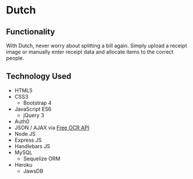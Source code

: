# Dutch

**Functionality**
---
With Dutch, never worry about splitting a bill again. Simply upload a receipt image or manually enter receipt data and allocate items to the correct people.

**Technology Used**
---
- HTML5
- CSS3
  - Bootstrap 4
- JavaScript ES6
  - jQuery 3
- Auth0
- JSON / AJAX via [Free OCR API](https://ocr.space/ocrapi "Free OCR API") 
- Node JS
- Express JS
- Handlebars JS
- MySQL
  - Sequelize ORM
- Heroku
  - JawsDB